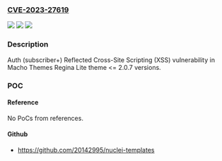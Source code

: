 ### [CVE-2023-27619](https://cve.mitre.org/cgi-bin/cvename.cgi?name=CVE-2023-27619)
![](https://img.shields.io/static/v1?label=Product&message=Regina%20Lite&color=blue)
![](https://img.shields.io/static/v1?label=Version&message=n%2Fa%3C%3D%202.0.7%20&color=brighgreen)
![](https://img.shields.io/static/v1?label=Vulnerability&message=CWE-79%20Improper%20Neutralization%20of%20Input%20During%20Web%20Page%20Generation%20('Cross-site%20Scripting')&color=brighgreen)

### Description

Auth (subscriber+) Reflected Cross-Site Scripting (XSS) vulnerability in Macho Themes Regina Lite theme <= 2.0.7 versions.

### POC

#### Reference
No PoCs from references.

#### Github
- https://github.com/20142995/nuclei-templates

